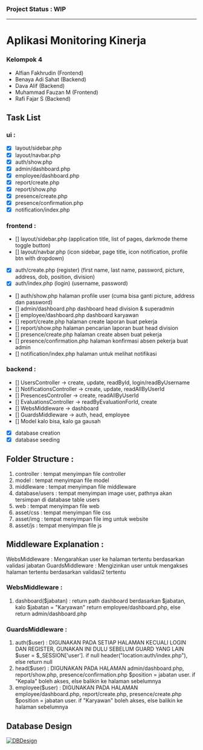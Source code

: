 ### Project Status : WIP

------------
# Aplikasi Monitoring Kinerja
### Kelompok 4
- Alfian Fakhrudin (Frontend)
- Benaya Adi Sahat (Backend)
- Dava Alif (Backend)
- Muhammad Fauzan M (Frontend)
- Rafi Fajar S (Backend)

## Task List
### ui :
- [x] layout/sidebar.php
- [x] layout/navbar.php
- [x] auth/show.php
- [x] admin/dashboard.php
- [x] employee/dashboard.php
- [x] report/create.php
- [x] report/show.php
- [x] presence/create.php
- [x] presence/confirmation.php
- [x] notification/index.php

### frontend :
- [] layout/sidebar.php (application title, list of pages, darkmode theme toggle button)
- [] layout/navbar.php (icon sidebar, page title, icon notification, profile btn with dropdown)
- [x] auth/create.php (register) (first name, last name, password, picture, address, dob, position, division)
- [x] auth/index.php (login) (username, password)
- [] auth/show.php halaman profile user (cuma bisa ganti picture, address dan password)
- [] admin/dashboard.php dashboard head division & superadmin
- [] employee/dashboard.php dashboard karyawan
- [] report/create.php halaman create laporan buat pekerja
- [] report/show.php halaman pencarian laporan buat head division
- [] presence/create.php halaman create absen buat pekerja
- [] presence/confirmation.php halaman konfirmasi absen pekerja buat admin
- [] notification/index.php halaman untuk melihat notifikasi

### backend :
- [] UsersController -> create, update, readById, login/readByUsername
- [] NotificationsController -> create, update, readAllByUserId
- [] PresencesController -> create, readAllByUserId
- [] EvaluationsController -> readByEvaluationForId, create
- [] WebsMiddleware -> dashboard
- [] GuardsMiddleware -> auth, head, employee
- [] Model kalo bisa, kalo ga gausah
- [x] database creation
- [x] database seeding

## Folder Structure :
1. controller : tempat menyimpan file controller
2. model : tempat menyimpan file model
3. middleware : tempat menyimpan file middleware
4. database/users : tempat menyimpan image user, pathnya akan tersimpan di database table users
5. web : tempat menyimpan file web
6. asset/css : tempat menyimpan file css
7. asset/img : tempat menyimpan file img untuk website
8. asset/js : tempat menyimpan file js

## Middleware Explanation :
WebsMiddleware : Mengarahkan user ke halaman tertentu berdasarkan validasi jabatan
GuardsMiddleware : Mengizinkan user untuk mengakses halaman tertentu berdasarkan validasi2 tertentu

### WebsMiddleware :
1. dashboard($jabatan) : return path dashboard berdasarkan $jabatan, kalo $jabatan = "Karyawan" return employee/dashboard.php, else return admin/dashboard.php

### GuardsMiddleware :
1. auth($user) : DIGUNAKAN PADA SETIAP HALAMAN KECUALI LOGIN DAN REGISTER, GUNAKAN INI DULU SEBELUM GUARD YANG LAIN
    $user = $_SESSION['user']. if null header("location:auth/index.php"), else return null
2. head($user) : DIGUNAKAN PADA HALAMAN admin/dashboard.php, report/show.php, presence/confirmation.php
    $position = jabatan user. if "Kepala" boleh akses, else balikin ke halaman sebelumnya
3. employee($user) : DIGUNAKAN PADA HALAMAN employee/dashboard.php, report/create.php, presence/create.php
    $position = jabatan user. if "Karyawan" boleh akses, else balikin ke halaman sebelumnya

## Database Design
[![DBDesign](https://kuliah.fauzanmhr.my.id/0:/ASSET/drawSQL-export-2023-01-02_12_49.png "DBDesign")](https://kuliah.fauzanmhr.my.id/0:/ASSET/drawSQL-export-2023-01-02_12_49.png "DBDesign")
